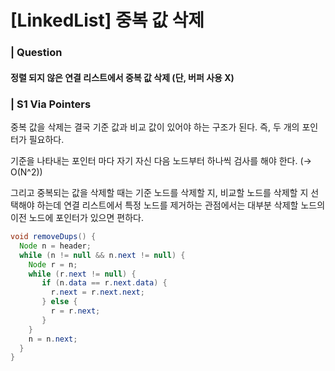 # [LinkedList] 중복 값 삭제

### | Question 

#### 정렬 되지 않은 연결 리스트에서 중복 값 삭제 (단, 버퍼 사용 X)

### | S1 Via Pointers

중복 값을 삭제는 결국 기준 값과 비교 값이 있어야 하는 구조가 된다. 즉, 두 개의 포인터가 필요하다. 

기준을 나타내는 포인터 마다 자기 자신 다음 노드부터 하나씩 검사를 해야 한다.  (→ O(N^2))

그리고 중복되는 값을 삭제할 때는 기준 노드를 삭제할 지, 비교할 노드를 삭제할 지 선택해야 하는데 연결 리스트에서 특정 노드를 제거하는 관점에서는 대부분 삭제할 노드의 이전 노드에 포인터가 있으면 편하다. 

```java
void removeDups() {
  Node n = header; 
  while (n != null && n.next != null) {
    Node r = n;
    while (r.next != null) {
       if (n.data == r.next.data) {
         r.next = r.next.next; 
       } else {
         r = r.next;
       }
    }
    n = n.next;
  }
}
```

